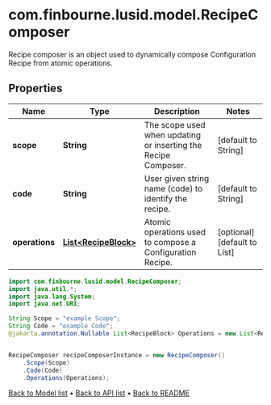 # com.finbourne.lusid.model.RecipeComposer
Recipe composer is an object used to dynamically compose Configuration Recipe from atomic operations.

## Properties

Name | Type | Description | Notes
------------ | ------------- | ------------- | -------------
**scope** | **String** | The scope used when updating or inserting the Recipe Composer. | [default to String]
**code** | **String** | User given string name (code) to identify the recipe. | [default to String]
**operations** | [**List&lt;RecipeBlock&gt;**](RecipeBlock.md) | Atomic operations used to compose a Configuration Recipe. | [optional] [default to List<RecipeBlock>]

```java
import com.finbourne.lusid.model.RecipeComposer;
import java.util.*;
import java.lang.System;
import java.net.URI;

String Scope = "example Scope";
String Code = "example Code";
@jakarta.annotation.Nullable List<RecipeBlock> Operations = new List<RecipeBlock>();


RecipeComposer recipeComposerInstance = new RecipeComposer()
    .Scope(Scope)
    .Code(Code)
    .Operations(Operations);
```


[Back to Model list](../README.md#documentation-for-models) &#8226; [Back to API list](../README.md#documentation-for-api-endpoints) &#8226; [Back to README](../README.md)
